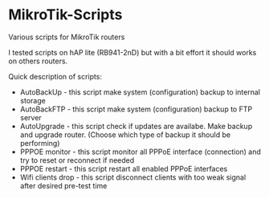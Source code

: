 # MikroTik-Scripts
Various scripts for MikroTik routers

I tested scripts on hAP lite (RB941-2nD) but with a bit effort it should works on others routers. 

Quick description of scripts:

- AutoBackUp - this script make system (configuration) backup to internal storage
- AutoBackFTP - this script make system (configuration) backup to FTP server
- AutoUpgrade - this script check if updates are availabe. Make backup and upgrade router. (Choose which type of backup it should be performing)
- PPPOE monitor - this script monitor all PPPoE interface (connection) and try to reset or reconnect if needed
- PPPOE restart - this script restart all enabled PPPoE interfaces 
- Wifi clients drop - this script disconnect clients with too weak signal after desired pre-test time
